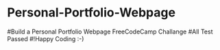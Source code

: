 # Personal-Portfolio-Webpage

#Build a Personal Portfolio Webpage FreeCodeCamp Challange
#All Test Passed
#!Happy Coding :-)
